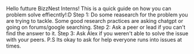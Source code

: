 Hello futture BizzNest Interns!
This is a quick guide on how you can problem solve effiecntly!:D
Step 1: Do some reasearch for the problem you are trying to tackle. Some good research practices are asking chatgpt or going on forums/google searching.
Step 2: Ask a peer or lead if you can't find the answer to it.
Step 3: Ask Alex if you weren't able to solve the issue with your peers. P.S Its okay to ask for help everyone runs into issues at times.